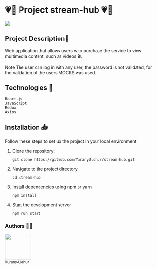 # 💗👋 Project stream-hub 💗👋

<img align="center" src="https://p4.wallpaperbetter.com/wallpaper/621/859/641/peliculas-terror-wallpaper-preview.jpg" />



## Project Description📃

Web application that allows users who purchase the service to view multimedia content, such as videos 🎬.

Note
The user can log in with any user, the password is not validated, for the validation of the users MOCKS was used.

## Technologies 📌
    React.js
    JavaScript
    Redux
    Axios
##  Installation 📥

Follow these steps to set up the project in your local environment:

1. Clone the repository:

	   git clone https://github.com/YuranyUlchur/stream-hub.git

2. Navigate to the project directory:

	   cd stream-hub

3. Install dependencies using npm or yarn

	   npm install

4. Start the development server

	   npm run start


### Authors ✍🏻
 [<img src="https://avatars.githubusercontent.com/u/111533983?v=4" width=85><br><sub>  Yurany Ulchur  </sub>](https://github.com/YuranyUlchur)
